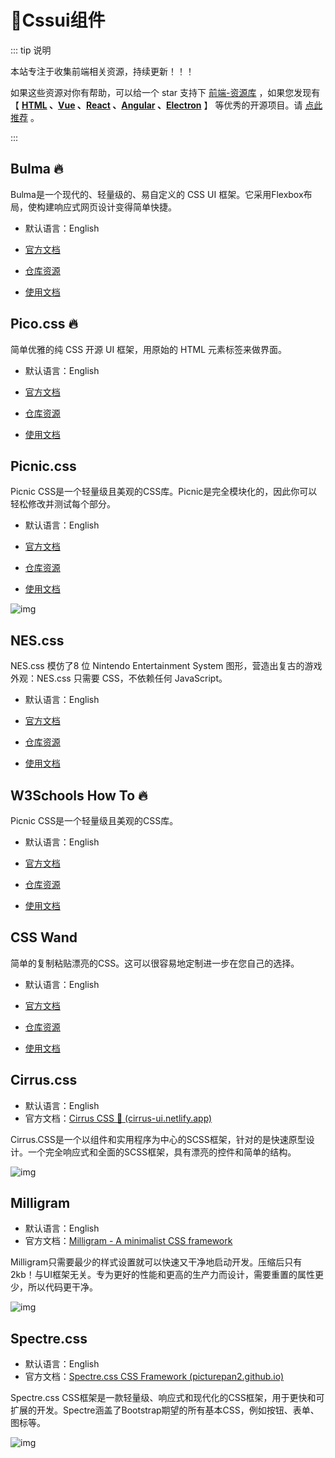 # 🍁Cssui组件

::: tip 说明

本站专注于收集前端相关资源，持续更新！！！

如果这些资源对你有帮助，可以给一个 star 支持下 [前端-资源库](https://github.com/huangpw/document-frontend-vitepress) ，如果您发现有 【 **[HTML](/html) 、[Vue](/vue) 、[React](/react) 、[Angular](/angular) 、[Electron](/electron)** 】 等优秀的开源项目。请 [点此推荐](https://github.com/huangpw/document-frontend-vitepress/issues/new) 。

:::



## Bulma 🔥

Bulma是一个现代的、轻量级的、易自定义的 CSS UI 框架。它采用Flexbox布局，使构建响应式网页设计变得简单快捷。

- 默认语言：English

- [官方文档](https://bulma.io/)
- [仓库资源](https://github.com/jgthms/bulma)
- [使用文档](https://mp.weixin.qq.com/s/4cbrjvybmoxLAlRjVmXtCg)



## Pico.css 🔥

简单优雅的纯 CSS 开源 UI 框架，用原始的 HTML 元素标签来做界面。

- 默认语言：English

- [官方文档](https://picocss.com/)

- [仓库资源](https://github.com/picocss/pico)

- [使用文档](https://www.thosefree.com/pico-css)



## Picnic.css

Picnic CSS是一个轻量级且美观的CSS库。Picnic是完全模块化的，因此你可以轻松修改并测试每个部分。

- 默认语言：English

- [官方文档](https://picnicss.com/)

- [仓库资源](https://github.com/franciscop/picnic)

- [使用文档](https://picnicss.com/documentation)

![img](/images/html/css/cssui/10002.webp)



## NES.css

NES.css 模仿了8 位 Nintendo Entertainment System 图形，营造出复古的游戏外观：NES.css 只需要 CSS，不依赖任何 JavaScript。

- 默认语言：English

- [官方文档](https://nostalgic-css.github.io/NES.css/)

- [仓库资源](https://github.com/nostalgic-css/NES.css)

- [使用文档](https://github.com/nostalgic-css/NES.css/blob/develop/.github/README-zh-CN.md)



## W3Schools How To 🔥

Picnic CSS是一个轻量级且美观的CSS库。

- 默认语言：English

- [官方文档](https://www.w3schools.com/howto/default.asp)

- [仓库资源]()

- [使用文档](https://www.w3schools.com/howto/default.asp)



## CSS Wand

简单的复制粘贴漂亮的CSS。这可以很容易地定制进一步在您自己的选择。

- 默认语言：English

- [官方文档](https://www.csswand.dev/)

- [仓库资源](https://github.com/oliver-gomes/csswand)

- [使用文档](https://www.csswand.dev/)



## Cirrus.css

- 默认语言：English
- 官方文档：[Cirrus CSS 💎 (cirrus-ui.netlify.app)](https://cirrus-ui.netlify.app/)

Cirrus.CSS是一个以组件和实用程序为中心的SCSS框架，针对的是快速原型设计。一个完全响应式和全面的SCSS框架，具有漂亮的控件和简单的结构。

![img](/images/html/css/cssui/10001.webp)



## Milligram

- 默认语言：English
- 官方文档：[Milligram - A minimalist CSS framework](https://milligram.io/)

Milligram只需要最少的样式设置就可以快速又干净地启动开发。压缩后只有2kb！与UI框架无关。专为更好的性能和更高的生产力而设计，需要重置的属性更少，所以代码更干净。

![img](/images/html/css/cssui/10003.webp)



## Spectre.css

- 默认语言：English
- 官方文档：[Spectre.css CSS Framework (picturepan2.github.io)](https://picturepan2.github.io/spectre/)

Spectre.css CSS框架是一款轻量级、响应式和现代化的CSS框架，用于更快和可扩展的开发。Spectre涵盖了Bootstrap期望的所有基本CSS，例如按钮、表单、图标等。

![img](/images/html/css/cssui/10003.webp)



